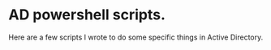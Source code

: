 # AD powershell scripts.

Here are a few scripts I wrote to do some specific things in Active Directory.
